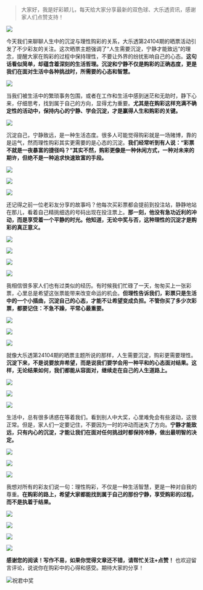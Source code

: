 > 大家好，我是好彩颖儿，每天给大家分享最新的双色球、大乐透资讯，感谢家人们点赞支持！

![](https://cdn.jsdelivr.net/gh/wangwenjie1314/PicCDN/2024-7-12/1720763627240-image.png)


今天我们来聊聊人生中的沉淀与理性购彩的关系，大乐透第24104期的晒票活动引发了不少彩友的关注。这次晒票主题强调了“人生需要沉淀，宁静才能致远”的理念，提醒大家在购彩的过程中保持理性，不要让外界的纷扰影响自己的心态。**这句话看似简单，却蕴含着深刻的生活哲理。沉淀和宁静不仅是购彩的正确态度，更是我们在面对生活中各种挑战时，所需要的心态和智慧。**


![](https://cdn.jsdelivr.net/gh/wangwenjie1314/PicCDN/2024-9-7/1725666194110-image.png)


当我们被生活中的繁琐事务包围，或者在工作和生活中感到迷茫和无助时，静下心来，仔细思考，找到属于自己的方向，显得尤为重要。**尤其是在购彩这样充满不确定性的活动中，保持内心的宁静、学会沉淀，才是赢得人生和购彩的关键。**


![](https://cdn.jsdelivr.net/gh/wangwenjie1314/PicCDN/2024-9-7/1725666234425-image.png)


沉淀自己，宁静致远，是一种生活态度。很多人可能觉得购彩就是一场赌博，靠的是运气，然而理性购彩其实更需要的是心态的沉淀。**我们经常听到有人说：“彩票不就是一夜暴富的捷径吗？”其实不然，购彩更像是一种休闲方式，一种对未来的期许，但绝不是一种追求快速致富的手段。**


![](https://cdn.jsdelivr.net/gh/wangwenjie1314/PicCDN/2024-9-7/1725666255415-image.png)


![](https://cdn.jsdelivr.net/gh/wangwenjie1314/PicCDN/2024-9-7/1725666272511-image.png)


![](https://cdn.jsdelivr.net/gh/wangwenjie1314/PicCDN/2024-9-7/1725666538652-image.png)


还记得之前一位老彩友分享的故事吗？他每次买彩票都会提前到投注站，静静地站在那儿，看着自己精挑细选的号码出现在投注票上。**那一刻，他没有急功近利的冲动，而是享受着一个平静的时光。他知道，无论中奖与否，这种理性的沉淀才是购彩的真正意义。**


![](https://cdn.jsdelivr.net/gh/wangwenjie1314/PicCDN/2024-9-7/1725666295275-image.png)


![](https://cdn.jsdelivr.net/gh/wangwenjie1314/PicCDN/2024-9-7/1725666544290-image.png)


![](https://cdn.jsdelivr.net/gh/wangwenjie1314/PicCDN/2024-9-7/1725666531262-image.png)

![](https://cdn.jsdelivr.net/gh/wangwenjie1314/PicCDN/2024-9-7/1725666550016-image.png)


我相信很多家人们也有过类似的经历。有时候我们忙碌了一天，匆匆买上一张彩票，心里总是希望这张票能带来改变命运的机会。**但理性告诉我们，彩票只是生活中的一个小插曲，沉淀自己的心态，才能不让希望变成负担。不管你买了多少次彩票，都要记住：不急不躁，平常心最重要。**


![](https://cdn.jsdelivr.net/gh/wangwenjie1314/PicCDN/2024-9-7/1725666323218-image.png)

![](https://cdn.jsdelivr.net/gh/wangwenjie1314/PicCDN/2024-9-7/1725666302598-image.png)


![](https://cdn.jsdelivr.net/gh/wangwenjie1314/PicCDN/2024-9-7/1725666519036-image.png)



就像大乐透第24104期的晒票主题所说的那样，人生需要沉淀，购彩更需要理性。**沉淀下来，不是说要放弃希望，而是说我们要学会用一种平和的心态面对结果。这样，无论结果如何，我们都能从容面对，继续走在自己的人生道路上。**


![](https://cdn.jsdelivr.net/gh/wangwenjie1314/PicCDN/2024-9-7/1725666348054-image.png)


![](https://cdn.jsdelivr.net/gh/wangwenjie1314/PicCDN/2024-9-7/1725666365249-image.png)

![](https://cdn.jsdelivr.net/gh/wangwenjie1314/PicCDN/2024-9-7/1725666493752-image.png)



生活中，总有很多诱惑在等着我们。看到别人中大奖，心里难免会有些波动，这很正常。但是，家人们一定要记住，不要因为一时的冲动而迷失了方向。**宁静才能致远，只有内心的沉淀，才能让我们在面对任何挑战时都保持冷静，做出最明智的决定。**


![](https://cdn.jsdelivr.net/gh/wangwenjie1314/PicCDN/2024-9-7/1725666377367-image.png)

![](https://cdn.jsdelivr.net/gh/wangwenjie1314/PicCDN/2024-9-7/1725666385364-image.png)


![](https://cdn.jsdelivr.net/gh/wangwenjie1314/PicCDN/2024-9-7/1725666486036-image.png)


我想对所有的彩友们说一句：理性购彩，不仅是一种生活智慧，更是一种对自我的尊重。**在购彩的路上，希望大家都能找到属于自己的那份宁静，享受购彩的过程，而不是执着于结果。**


![](https://cdn.jsdelivr.net/gh/wangwenjie1314/PicCDN/2024-9-7/1725666407948-image.png)

![](https://cdn.jsdelivr.net/gh/wangwenjie1314/PicCDN/2024-9-7/1725666447167-image.png)


![](https://cdn.jsdelivr.net/gh/wangwenjie1314/PicCDN/2024-9-7/1725666462408-image.png)


![](https://cdn.jsdelivr.net/gh/wangwenjie1314/PicCDN/2024-9-7/1725666471268-image.png)


**感谢您的阅读！写作不易，如果你觉得文章还不错，请帮忙关注+点赞！** 也欢迎留言评论，说说你在购彩中的心得和感受。期待大家的分享！

![祝君中奖](https://cdn.jsdelivr.net/gh/wangwenjie1314/PicCDN/2024-7-15/1721009056013-image.png)
